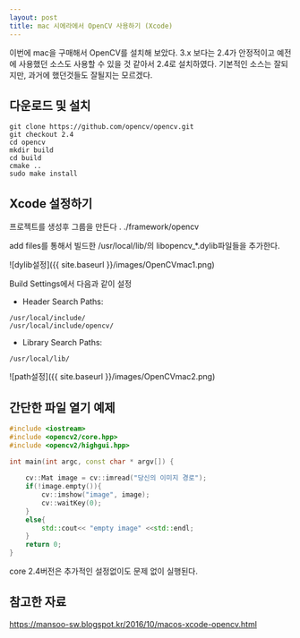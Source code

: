 ```yaml
---
layout: post
title: mac 시에라에서 OpenCV 사용하기 (Xcode)
---
```

이번에 mac을 구매해서 OpenCV를 설치해 보았다. 3.x 보다는 2.4가 안정적이고 예전에 사용했던 소스도 사용할 수 있을 것 같아서 2.4로 설치하였다.
기본적인 소스는 잘되지만, 과거에 했던것들도 잘될지는 모르겠다.

## 다운로드 및 설치 
```
git clone https://github.com/opencv/opencv.git
git checkout 2.4
cd opencv
mkdir build
cd build
cmake ..
sudo make install
```

## Xcode 설정하기
프로젝트를 생성후 그룹을 만든다
. ./framework/opencv

add files를 통해서 빌드한 /usr/local/lib/의 libopencv_*.dylib파일들을 추가한다.

![dylib설정]({{ site.baseurl }}/images/OpenCVmac1.png)

Build Settings에서 다음과 같이 설정 

- Header Search Paths: 
```
/usr/local/include/ 
/usr/local/include/opencv/
```

- Library Search Paths: 
```
/usr/local/lib/
```

![path설정]({{ site.baseurl }}/images/OpenCVmac2.png)

## 간단한 파일 열기 예제
```cpp
#include <iostream>
#include <opencv2/core.hpp>
#include <opencv2/highgui.hpp>

int main(int argc, const char * argv[]) {
    
    cv::Mat image = cv::imread("당신의 이미지 경로");
    if(!image.empty()){
        cv::imshow("image", image);
        cv::waitKey(0);
    }
    else{
        std::cout<< "empty image" <<std::endl;
    }
    return 0;
}

```
core
2.4버전은 추가적인 설정없이도 문제 없이 실행된다.


## 참고한 자료 
https://mansoo-sw.blogspot.kr/2016/10/macos-xcode-opencv.html
